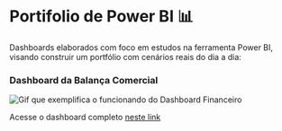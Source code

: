 # Portifolio de Power BI 📊

Dashboards elaborados com foco em estudos na ferramenta Power BI, visando construir um portfólio com cenários reais do dia a dia:

### Dashboard da Balança Comercial 


![Gif que exemplifica o funcionando do Dashboard Financeiro](https://imgur.com/a/Khncb12.gif
)


Acesse o dashboard completo [neste link](https://lnkd.in/dx7TsP4h)
